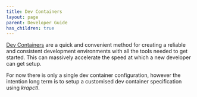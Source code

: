 ```yaml
---
title: Dev Containers
layout: page
parent: Developer Guide
has_children: true
---
```


[Dev Containers](https://docs.github.com/en/codespaces/setting-up-your-project-for-codespaces/adding-a-dev-container-configuration/introduction-to-dev-containers) are a quick and convenient method for creating a reliable and consistent development environments with all the tools needed to get started. This can massively accelerate the speed at which a new developer can get setup.

For now there is only a single dev container configuration, however the intention long term is to setup a customised dev container specification using *krapctl*.
